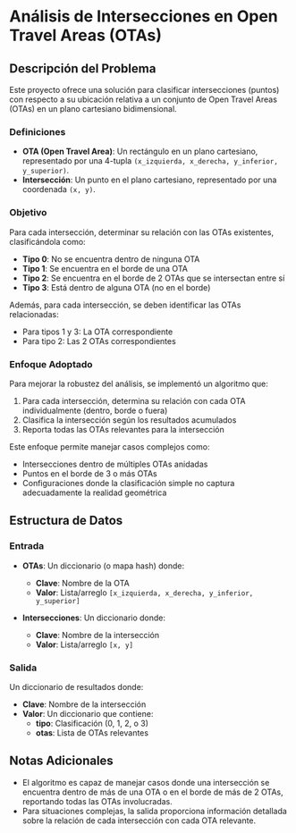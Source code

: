 # Análisis de Intersecciones en Open Travel Areas (OTAs)

## Descripción del Problema

Este proyecto ofrece una solución para clasificar intersecciones (puntos) con respecto a su ubicación relativa a un conjunto de Open Travel Areas (OTAs) en un plano cartesiano bidimensional.

### Definiciones

- **OTA (Open Travel Area)**: Un rectángulo en un plano cartesiano, representado por una 4-tupla `(x_izquierda, x_derecha, y_inferior, y_superior)`.
- **Intersección**: Un punto en el plano cartesiano, representado por una coordenada `(x, y)`.

### Objetivo

Para cada intersección, determinar su relación con las OTAs existentes, clasificándola como:

- **Tipo 0**: No se encuentra dentro de ninguna OTA
- **Tipo 1**: Se encuentra en el borde de una OTA
- **Tipo 2**: Se encuentra en el borde de 2 OTAs que se intersectan entre sí
- **Tipo 3**: Está dentro de alguna OTA (no en el borde)

Además, para cada intersección, se deben identificar las OTAs relacionadas:
- Para tipos 1 y 3: La OTA correspondiente
- Para tipo 2: Las 2 OTAs correspondientes

### Enfoque Adoptado

Para mejorar la robustez del análisis, se implementó un algoritmo que:

1. Para cada intersección, determina su relación con cada OTA individualmente (dentro, borde o fuera)
2. Clasifica la intersección según los resultados acumulados
3. Reporta todas las OTAs relevantes para la intersección

Este enfoque permite manejar casos complejos como:
- Intersecciones dentro de múltiples OTAs anidadas
- Puntos en el borde de 3 o más OTAs
- Configuraciones donde la clasificación simple no captura adecuadamente la realidad geométrica

## Estructura de Datos

### Entrada

- **OTAs**: Un diccionario (o mapa hash) donde:
  - **Clave**: Nombre de la OTA
  - **Valor**: Lista/arreglo `[x_izquierda, x_derecha, y_inferior, y_superior]`

- **Intersecciones**: Un diccionario donde:
  - **Clave**: Nombre de la intersección
  - **Valor**: Lista/arreglo `[x, y]`

### Salida

Un diccionario de resultados donde:
- **Clave**: Nombre de la intersección
- **Valor**: Un diccionario que contiene:
  - **tipo**: Clasificación (0, 1, 2, o 3)
  - **otas**: Lista de OTAs relevantes

## Notas Adicionales

- El algoritmo es capaz de manejar casos donde una intersección se encuentra dentro de más de una OTA o en el borde de más de 2 OTAs, reportando todas las OTAs involucradas.
- Para situaciones complejas, la salida proporciona información detallada sobre la relación de cada intersección con cada OTA relevante.
